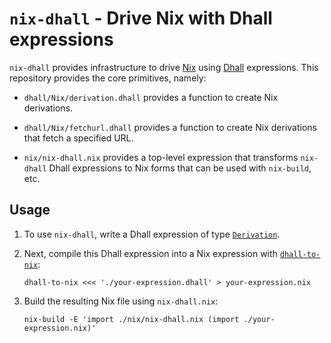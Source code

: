 # `nix-dhall` - Drive Nix with Dhall expressions

`nix-dhall` provides infrastructure to drive [Nix](https://nixos.org/nix) using
[Dhall](https://dhall-lang.org) expressions. This repository provides the core
primitives, namely:

* `dhall/Nix/derivation.dhall` provides a function to create Nix derivations.

* `dhall/Nix/fetchurl.dhall` provides a function to create Nix derivations that fetch
  a specified URL.

* `nix/nix-dhall.nix` provides a top-level expression that transforms
  `nix-dhall` Dhall expressions to Nix forms that can be used with `nix-build`,
  etc.

## Usage

1. To use `nix-dhall`, write a Dhall expression of type
   [`Derivation`](./dhall/Nix/types/Derivation.dhall).

2. Next, compile this Dhall expression into a Nix expression with
   [`dhall-to-nix`](https://github.com/dhall-lang/dhall-nix):
   
    ```
    dhall-to-nix <<< './your-expression.dhall' > your-expression.nix
    ```
   
3. Build the resulting Nix file using `nix-dhall.nix`:

    ```
    nix-build -E 'import ./nix/nix-dhall.nix (import ./your-expression.nix)'
    ```
